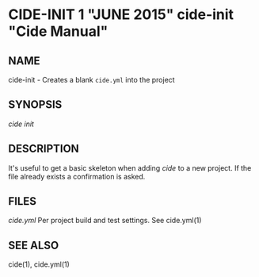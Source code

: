 CIDE-INIT 1 "JUNE 2015" cide-init "Cide Manual"
=================================================

NAME
----

cide-init - Creates a blank `cide.yml` into the project

SYNOPSIS
--------

*cide init*

DESCRIPTION
-----------

It's useful to get a basic skeleton when adding *cide* to a new project.  If
the file already exists a confirmation is asked.

FILES
-----

*cide.yml*
  Per project build and test settings. See cide.yml(1)

SEE ALSO
--------

cide(1), cide.yml(1)
